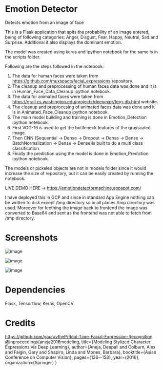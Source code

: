 # Emotion Detector
Detects emotion from an image of face

This is a Flask application that spits the probability of an image entered, being of following categories: Anger, Disgust, Fear, Happy, Neutral, Sad and Surprise. Additional it also displays the dominant emotion.

The model was created using keras and ipython notebook for the same is in the scripts folder.

Following are the steps followed in the notebook:
1. The data for human faces were taken from https://github.com/muxspace/facial_expressions repository.
2. The cleanup and preprocessing of human faces data was done and it is in Human_Face_Data_Cleanup ipython notebook.
3. The data for animated faces were taken from https://grail.cs.washington.edu/projects/deepexpr/ferg-db.html website.
4. The cleanup and preprocesing of animated faces data was done and it is in Animated_Face_Cleanup ipython notebook.
5. The main model building and training is done in Emotion_Detection ipython notebook.
6. First VGG-16 is used to get the bottleneck features of the grayscaled image.
7. Then CNN (Sequential -> Dense -> Dropout -> Dense -> Dense -> BatchNormalization -> Dense -> Dense)is built to do a multi class classification.
8. Finally the prediction using the model is done in Emotion_Prediction ipython notebook.

The models or pickeled objects are not in models folder since it would increase the size of repository, but it can be easily created by running the notebook.

LIVE DEMO HERE -> https://emotiondetectormachine.appspot.com/

I have deployed this in GCP and since in standard App Engine nothing can be written to disk except /tmp directory so in all places /tmp directory was used. Moreover for fecthing the image back to frontend the image was converted to Base64 and sent as the frontend was not able to fetch from /tmp directory. 

# Screenshots
![image](https://user-images.githubusercontent.com/16362957/66321070-849a5980-e90f-11e9-8e4b-98c41896ecb4.png)

![image](https://user-images.githubusercontent.com/16362957/66321167-b27f9e00-e90f-11e9-831e-5467b53783cd.png)

![image](https://user-images.githubusercontent.com/16362957/66321580-536e5900-e910-11e9-9cf1-3bc8e9099bf9.png)

# Dependencies
Flask, Tensorflow, Keras, OpenCV

# Credits
https://github.com/gauravtheP/Real-Time-Facial-Expression-Recognition
@inproceedings{aneja2016modeling,
  title={Modeling Stylized Character Expressions via Deep Learning},
  author={Aneja, Deepali and Colburn, Alex and Faigin, Gary and Shapiro, Linda and Mones, Barbara},
  booktitle={Asian Conference on Computer Vision},
  pages={136--153},
  year={2016},
  organization={Springer}
}
